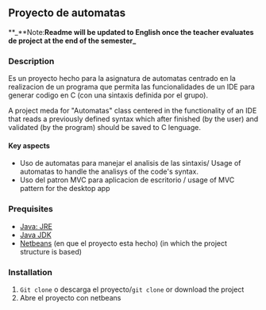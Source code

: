 ## Proyecto de automatas

**\_**Note:**Readme will be updated to English once the teacher evaluates de project at the end of the semester\_**

### Description

Es un proyecto hecho para la asignatura de automatas centrado en la realizacion de un programa que permita
las funcionalidades de un IDE para generar codigo en C (con una sintaxis definida por el grupo).

A project meda for "Automatas" class centered in the functionality of an IDE that reads a previously defined syntax
which after finished (by the user) and validated (by the program) should be saved to C lenguage.

#### Key aspects

- Uso de automatas para manejar el analisis de las sintaxis/ Usage of automatas to handle the analisys of the code's syntax.
- Uso del patron MVC para aplicacion de escritorio / usage of MVC pattern for the desktop app

### Prequisites

- [Java: JRE](https://www.java.com/en/download/)
- [Java JDK](https://www.oracle.com/technetwork/java/javase/downloads/jdk8-downloads-2133151.html)
- [Netbeans](https://netbeans.apache.org/download/index.html) (en que el proyecto esta hecho) (in which the project structure is based)

### Installation

1. `Git clone` o descarga el proyecto/`git clone` or download the project
2. Abre el proyecto con netbeans
